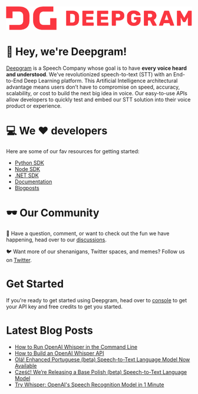 ![Deepgram full logo in red: DG Deepgram](dg-logo.png)

:wave: Hey, we're Deepgram! 
======


[Deepgram](https://deepgram.com/) is a Speech Company whose goal is to have **every voice heard and understood**.  We've revolutionized speech-to-text (STT) with an End-to-End Deep Learning platform. This Artificial Intelligence architectural advantage means users don’t have to compromise on speed, accuracy, scalability, or cost to build the next big idea in voice.   Our easy-to-use APIs allow developers to quickly test and embed our STT solution into their voice product or experience.

:computer: We :heart: developers
======
Here are some of our fav resources for getting started:
- [Python SDK](https://github.com/deepgram/python-sdk)
- [Node SDK](https://github.com/deepgram/deepgram-node-sdk)
- [.NET SDK](https://github.com/deepgram/deepgram-dotnet-sdk)
- [Documentation](https://developers.deepgram.com/documentation/)
- [Blogposts](https://developers.deepgram.com/blog/)

:dark_sunglasses: Our Community
 ======

:thought_balloon: Have a question, comment, or want to check out the fun we have happening, head over to our [discussions](https://github.com/orgs/deepgram/discussions).


:bird: Want more of our shenanigans, Twitter spaces, and memes? Follow us on [Twitter](https://twitter.com/DeepgramAI).


Get Started
=====
If you're ready to get started using Deepgram, head over to [console](https://console.deepgram.com/) to get your API key and free credits to get you started.

Latest Blog Posts
=====
<!-- BLOG-POST-LIST:START -->
- [How to Run OpenAI Whisper in the Command Line](https://blog.deepgram.com/how-to-run-openai-whisper-in-command-line/)
- [How to Build an OpenAI Whisper API](https://blog.deepgram.com/how-to-build-an-openai-whisper-api/)
- [Olá! Enhanced Portuguese &lpar;beta&rpar; Speech-to-Text Language Model Now Available](https://blog.deepgram.com/ol%C3%A1-enhanced-portuguese-beta-speech-to-text-language-model-now-available/)
- [Cześć! We’re Releasing a Base Polish &lpar;beta&rpar; Speech-to-Text Language Model](https://blog.deepgram.com/cze%C5%9B%C4%87-we%E2%80%99re-releasing-a-base-polish-beta-speech-to-text-language-model/)
- [Try Whisper: OpenAI&#39;s Speech Recognition Model in 1 Minute](https://blog.deepgram.com/how-to-use-whisper-openais-speech-recognition-model-in-1-minute/)
<!-- BLOG-POST-LIST:END -->

